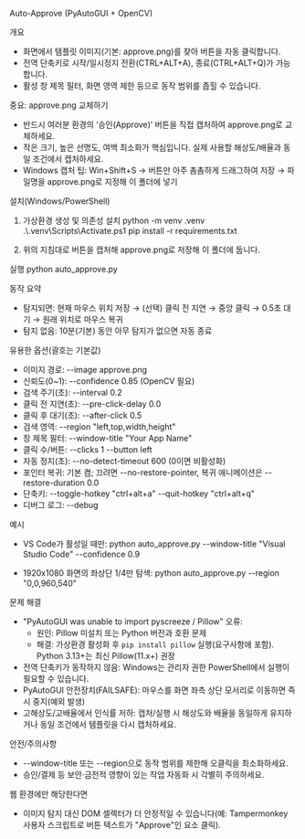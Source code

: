 Auto-Approve (PyAutoGUI + OpenCV)

개요
- 화면에서 템플릿 이미지(기본: approve.png)를 찾아 버튼을 자동 클릭합니다.
- 전역 단축키로 시작/일시정지 전환(CTRL+ALT+A), 종료(CTRL+ALT+Q)가 가능합니다.
- 활성 창 제목 필터, 화면 영역 제한 등으로 동작 범위를 좁힐 수 있습니다.

중요: approve.png 교체하기
- 반드시 여러분 환경의 ‘승인(Approve)’ 버튼을 직접 캡처하여 approve.png로 교체하세요.
- 작은 크기, 높은 선명도, 여백 최소화가 핵심입니다. 실제 사용할 해상도/배율과 동일 조건에서 캡처하세요.
- Windows 캡처 팁: Win+Shift+S → 버튼만 아주 촘촘하게 드래그하여 저장 → 파일명을 approve.png로 지정해 이 폴더에 넣기

설치(Windows/PowerShell)
1) 가상환경 생성 및 의존성 설치
   python -m venv .venv
   .\\.venv\\Scripts\\Activate.ps1
   pip install -r requirements.txt

2) 위의 지침대로 버튼을 캡처해 approve.png로 저장해 이 폴더에 둡니다.

실행
   python auto_approve.py

동작 요약
- 탐지되면: 현재 마우스 위치 저장 → (선택) 클릭 전 지연 → 중앙 클릭 → 0.5초 대기 → 원래 위치로 마우스 복귀
- 탐지 없음: 10분(기본) 동안 아무 탐지가 없으면 자동 종료

유용한 옵션(괄호는 기본값)
- 이미지 경로:         --image approve.png
- 신뢰도(0~1):         --confidence 0.85   (OpenCV 필요)
- 검색 주기(초):       --interval 0.2
- 클릭 전 지연(초):    --pre-click-delay 0.0
- 클릭 후 대기(초):    --after-click 0.5
- 검색 영역:           --region "left,top,width,height"
- 창 제목 필터:        --window-title "Your App Name"
- 클릭 수/버튼:        --clicks 1 --button left
- 자동 정지(초):       --no-detect-timeout 600   (0이면 비활성화)
- 포인터 복귀:         기본 켬; 끄려면 --no-restore-pointer, 복귀 애니메이션은 --restore-duration 0.0
- 단축키:              --toggle-hotkey "ctrl+alt+a"  --quit-hotkey "ctrl+alt+q"
- 디버그 로그:         --debug

예시
- VS Code가 활성일 때만:
  python auto_approve.py --window-title "Visual Studio Code" --confidence 0.9

- 1920x1080 화면의 좌상단 1/4만 탐색:
  python auto_approve.py --region "0,0,960,540"

문제 해결
- "PyAutoGUI was unable to import pyscreeze / Pillow" 오류:
  - 원인: Pillow 미설치 또는 Python 버전과 호환 문제
  - 해결: 가상환경 활성화 후 `pip install pillow` 실행(요구사항에 포함). Python 3.13+는 최신 Pillow(11.x+) 권장
- 전역 단축키가 동작하지 않음: Windows는 관리자 권한 PowerShell에서 실행이 필요할 수 있습니다.
- PyAutoGUI 안전장치(FAILSAFE): 마우스를 화면 좌측 상단 모서리로 이동하면 즉시 중지(예외 발생)
- 고해상도/고배율에서 인식률 저하: 캡처/실행 시 해상도와 배율을 동일하게 유지하거나 동일 조건에서 템플릿을 다시 캡처하세요.

안전/주의사항
- --window-title 또는 --region으로 동작 범위를 제한해 오클릭을 최소화하세요.
- 승인/결제 등 보안·금전적 영향이 있는 작업 자동화 시 각별히 주의하세요.

웹 환경에만 해당한다면
- 이미지 탐지 대신 DOM 셀렉터가 더 안정적일 수 있습니다(예: Tampermonkey 사용자 스크립트로 버튼 텍스트가 "Approve"인 요소 클릭).
